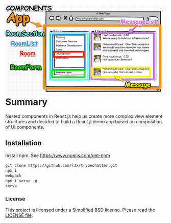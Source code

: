 <img align="right" src="https://github.com/l3x/trybechatter/blob/master/trybe-chatter-components.png">


# Summary

Nested components in React.js help us create more complex view element structures and decided to build a React.jl demo app based on composition of UI components.

## Installation

Install npm.  See https://www.npmjs.com/get-npm

```
git clone https://github.com/l3x/trybechatter.git
npm i
webpack
npm i serve -g
serve
```

### License
This project is licensed under a Simplified BSD license. Please read the [LICENSE file](LICENSE).